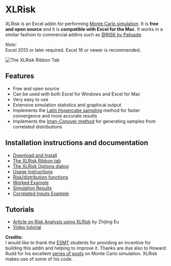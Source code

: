 # XLRisk
XLRisk is an Excel addin for performing [Monte Carlo simulation](https://en.wikipedia.org/wiki/Monte_Carlo_method).  It is **free and open source** and it is **compatible with Excel for the Mac**.  It works in a similar fashion to commercial addins such as [@RISK by Palisade](http://www.palisade.com).

*Note:*  
Excel 2013 or later required.  Excel 16 or newer is recommended.

![The XLRisk Ribbon Tab](https://github.com/pyscripter/XLRisk/wiki/Images/XLRisk_Ribbon.jpg)

## Features
* Free and open source
* Can be used with both Excel for Windows and Excel for Mac
* Very easy to use
* Extensive simulation statistics and graphical output
* Implements the [Latin Hypercube sampling](https://en.wikipedia.org/wiki/Latin_hypercube_sampling) method for faster convergence and more accurate results
* Implements the [Iman-Conover method](https://www.uio.no/studier/emner/matnat/math/STK4400/v05/undervisningsmateriale/A%20distribution-free%20approach%20to%20rank%20correlation.pdf) for generating samples from correlated distributions

## Installation instructions and documentation
* [Download and Install](https://github.com/pyscripter/XLRisk/wiki/Installation)
* [The XLRisk Ribbon tab](https://github.com/pyscripter/XLRisk/wiki/Ribbon_Tab)
* [The XLRisk Options dialog](https://github.com/pyscripter/XLRisk/wiki/OptionsDialog)
* [Usage Instructions](https://github.com/pyscripter/XLRisk/wiki/Usage)
* [Risk/distribution functions](https://github.com/pyscripter/XLRisk/wiki/RiskFunctions)
* [Worked Example](https://github.com/pyscripter/XLRisk/wiki/WorkedExample)
* [Simulation Results](https://github.com/pyscripter/XLRisk/wiki/SimResults)
* [Correlated Inputs Example](https://github.com/pyscripter/XLRisk/wiki/CorrelatedInputsExample)

## Tutorials
* [Article on Risk Analysis using XLRisk](https://medium.com/analytics-vidhya/building-a-probabilistic-risk-estimate-using-monte-carlo-simulations-cf904b1ab503) by Zhijing Eu
* [Video tutorial](https://www.youtube.com/watch?v=0RiEquwDjNg)

**Credits:**  
I would like to thank the [ESMT](https://www.esmt.org/) students for providing an incentive for building this addin and helping to improve it.
Thanks are due also to Howard Rudd for his excellent [series of posts](https://www.howardrudd.net/how-tos/vba-monte-carlo-risk-analysis-spreadsheet-with-correlation-part-1/) on Monte Carlo simulation.
XLRisk makes use of some of his code.

